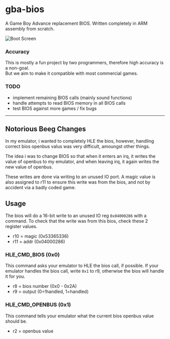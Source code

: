 # gba-bios

A Game Boy Advance replacement BIOS. Written completely in ARM assembly from scratch.

![Boot Screen](screenshot.png)

### Accuracy

This is mostly a fun project by two programmers, therefore high accuracy is a non-goal.\
But we aim to make it compatible with most commercial games.

### TODO

- implement remaining BIOS calls (mainly sound functions)
- handle attempts to read BIOS memory in all BIOS calls
- test BIOS against more games / fix bugs

---

## Notorious Beeg Changes

In my emulator, i wanted to completely HLE the bios, however, handling correct bios openbus valus was very difficult, amoungst other things.

The idea i was to change BIOS so that when it enters an irq, it writes the value of openbus to my emulator, and when leaving irq, it again writes the new value of openbus.

These writes are done via writing to an unused IO port. A magic value is also assigned to r11 to ensure this write was from the bios, and not by accident via a badly coded game.

## Usage

The bios will do a 16-bit write to an unused IO reg `0x04000286` with a command. To check that the write was from this bios, check these 2 register values.

- r10 = magic (0x53365336)
- r11 = addr (0x04000286)

### HLE_CMD_BIOS (0x0)
This command asks your emulator to HLE the bios call, if possible. If your emulator handles the bios call, write `0x1` to r9, otherwise the bios will handle it for you.
- r8 = bios number (0x0 - 0x2A)
- r9 = output (0=!handled, 1=handled)

### HLE_CMD_OPENBUS (0x1)
This command tells your emulator what the current bios openbus value should be.
- r2 = openbus value
